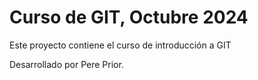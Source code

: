 # Curso de GIT, Octubre 2024

Este proyecto contiene el curso de introducción a GIT

Desarrollado por Pere Prior.
